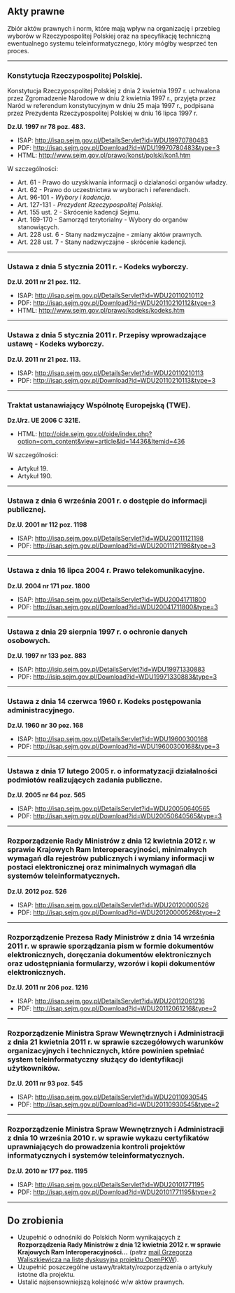 Akty prawne
--------------------------------------------------------------------------------

Zbiór aktów prawnych i norm, które mają wpływ na organizację i przebieg wyborów
w Rzeczypospolitej Polskiej oraz na specyfikację techniczną ewentualnego systemu
teleinformatycznego, który mógłby wesprzeć ten proces.


---


### Konstytucja Rzeczypospolitej Polskiej.

Konstytucja Rzeczypospolitej Polskiej z dnia 2 kwietnia 1997 r. uchwalona przez
Zgromadzenie Narodowe w dniu 2 kwietnia 1997 r., przyjęta przez Naród 
w referendum konstytucyjnym w dniu 25 maja 1997 r., podpisana przez Prezydenta
Rzeczypospolitej Polskiej w dniu 16 lipca 1997 r.

**Dz.U. 1997 nr 78 poz. 483.**

 + ISAP: http://isap.sejm.gov.pl/DetailsServlet?id=WDU19970780483
 + PDF: http://isap.sejm.gov.pl/Download?id=WDU19970780483&type=3
 + HTML: http://www.sejm.gov.pl/prawo/konst/polski/kon1.htm

W szczególności:
 + Art. 61 - Prawo do uzyskiwania informacji o działaności organów władzy.
 + Art. 62 - Prawo do uczestnictwa w wyborach i referendach.
 + Art. 96-101 - *Wybory i kadencja*.
 + Art. 127-131 - *Prezydent Rzeczypospolitej Polskiej*.
 + Art. 155 ust. 2 - Skrócenie kadencji Sejmu.
 + Art. 169-170 - Samorząd terytorialny - Wybory do organów stanowiących.
 + Art. 228 ust. 6 - Stany nadzwyczajne - zmiany aktów prawnych.
 + Art. 228 ust. 7 - Stany nadzwyczajne - skrócenie kadencji.


---


### Ustawa z dnia 5 stycznia 2011 r. - Kodeks wyborczy.

**Dz.U. 2011 nr 21 poz. 112.**

 + ISAP: http://isap.sejm.gov.pl/DetailsServlet?id=WDU20110210112
 + PDF: http://isap.sejm.gov.pl/Download?id=WDU20110210112&type=3
 + HTML: http://www.sejm.gov.pl/prawo/kodeks/kodeks.htm


---


### Ustawa z dnia 5 stycznia 2011 r. Przepisy wprowadzające ustawę - Kodeks wyborczy.

**Dz.U. 2011 nr 21 poz. 113.**

 + ISAP: http://isap.sejm.gov.pl/DetailsServlet?id=WDU20110210113
 + PDF: http://isap.sejm.gov.pl/Download?id=WDU20110210113&type=3


---


### Traktat ustanawiający Wspólnotę Europejską (TWE).

**Dz.Urz. UE 2006 C 321E.**

 + HTML: http://oide.sejm.gov.pl/oide/index.php?option=com_content&view=article&id=14436&Itemid=436

W szczególności:

 + Artykuł 19.
 + Artykuł 190.


---


### Ustawa z dnia 6 września 2001 r. o dostępie do informacji publicznej.

**Dz.U. 2001 nr 112 poz. 1198**

 + ISAP: http://isap.sejm.gov.pl/DetailsServlet?id=WDU20011121198
 + PDF: http://isap.sejm.gov.pl/Download?id=WDU20011121198&type=3


---


### Ustawa z dnia 16 lipca 2004 r. Prawo telekomunikacyjne.

**Dz.U. 2004 nr 171 poz. 1800**

 + ISAP: http://isap.sejm.gov.pl/DetailsServlet?id=WDU20041711800
 + PDF: http://isap.sejm.gov.pl/Download?id=WDU20041711800&type=3


---


### Ustawa z dnia 29 sierpnia 1997 r. o ochronie danych osobowych.

**Dz.U. 1997 nr 133 poz. 883**

 + ISAP: http://isip.sejm.gov.pl/DetailsServlet?id=WDU19971330883
 + PDF: http://isip.sejm.gov.pl/Download?id=WDU19971330883&type=3


---


### Ustawa z dnia 14 czerwca 1960 r. Kodeks postępowania administracyjnego.

**Dz.U. 1960 nr 30 poz. 168**

 + ISAP: http://isap.sejm.gov.pl/DetailsServlet?id=WDU19600300168
 + PDF: http://isap.sejm.gov.pl/Download?id=WDU19600300168&type=3


---


### Ustawa z dnia 17 lutego 2005 r. o informatyzacji działalności podmiotów realizujących zadania publiczne.

**Dz.U. 2005 nr 64 poz. 565**

 + ISAP: http://isap.sejm.gov.pl/DetailsServlet?id=WDU20050640565
 + PDF: http://isap.sejm.gov.pl/Download?id=WDU20050640565&type=3


---


### Rozporządzenie Rady Ministrów z dnia 12 kwietnia 2012 r. w sprawie Krajowych Ram Interoperacyjności, minimalnych wymagań dla rejestrów publicznych i wymiany informacji w postaci elektronicznej oraz minimalnych wymagań dla systemów teleinformatycznych.

**Dz.U. 2012 poz. 526**

 + ISAP: http://isap.sejm.gov.pl/DetailsServlet?id=WDU20120000526
 + PDF: http://isap.sejm.gov.pl/Download?id=WDU20120000526&type=2


---


### Rozporządzenie Prezesa Rady Ministrów z dnia 14 września 2011 r. w sprawie sporządzania pism w formie dokumentów elektronicznych, doręczania dokumentów elektronicznych oraz udostępniania formularzy, wzorów i kopii dokumentów elektronicznych.

**Dz.U. 2011 nr 206 poz. 1216**

 + ISAP: http://isap.sejm.gov.pl/DetailsServlet?id=WDU20112061216
 + PDF: http://isap.sejm.gov.pl/Download?id=WDU20112061216&type=2


---


### Rozporządzenie Ministra Spraw Wewnętrznych i Administracji z dnia 21 kwietnia 2011 r. w sprawie szczegółowych warunków organizacyjnych i technicznych, które powinien spełniać system teleinformatyczny służący do identyfikacji użytkowników.

**Dz.U. 2011 nr 93 poz. 545**

 + ISAP: http://isap.sejm.gov.pl/DetailsServlet?id=WDU20110930545
 + PDF: http://isap.sejm.gov.pl/Download?id=WDU20110930545&type=2


---


###  Rozporządzenie Ministra Spraw Wewnętrznych i Administracji z dnia 10 września 2010 r. w sprawie wykazu certyfikatów uprawniających do prowadzenia kontroli projektów informatycznych i systemów teleinformatycznych.

**Dz.U. 2010 nr 177 poz. 1195**

 + ISAP: http://isap.sejm.gov.pl/DetailsServlet?id=WDU20101771195
 + PDF: http://isap.sejm.gov.pl/Download?id=WDU20101771195&type=2


---


Do zrobienia
--------------------------------------------------------------------------------

 + Uzupełnić o odnośniki do Polskich Norm wynikających z **Rozporządzenia Rady Ministrów z dnia 12 kwietnia 2012 r. w sprawie Krajowych Ram Interoperacyjności...** (patrz [mail Grzegorza Waliszkiewicza na listę dyskusyjną projektu OpenPKW](http://openpkw.pl/pipermail/lista/2014-November/000260.html)).
 + Uzupełnić poszczególne ustawy/traktaty/rozporządzenia o artykuły istotne dla projektu.
 + Ustalić najsensowniejszą kolejność w/w aktów prawnych.
 
